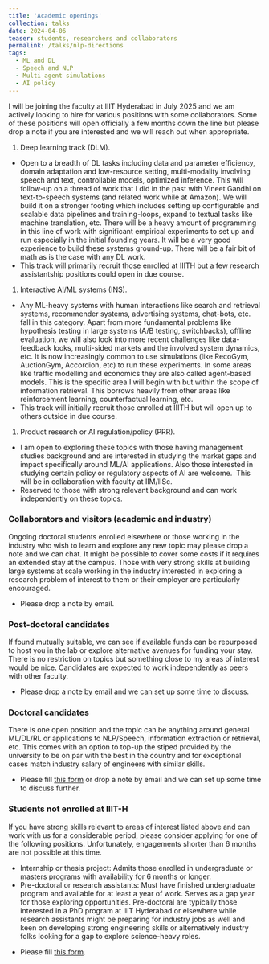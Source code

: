 ```yaml
---
title: 'Academic openings'
collection: talks
date: 2024-04-06
teaser: students, researchers and collaborators
permalink: /talks/nlp-directions
tags:
  - ML and DL
  - Speech and NLP
  - Multi-agent simulations
  - AI policy
---
```


I will be joining the faculty at IIIT Hyderabad in July 2025 and we am actively looking to hire for various positions with some collaborators.
Some of these positions will open officially a few months down the line but please drop a note if you are interested and we will reach out when appropriate.

1. Deep learning track (DLM). 
  * Open to a breadth of DL tasks including data and parameter efficiency, domain adaptation and low-resource setting, multi-modality involving speech and text, controllable models, optimized inference.
This will follow-up on a thread of work that I did in the past with Vineet Gandhi on text-to-speech systems (and related work while at Amazon). We will build it on a stronger footing which includes setting up configurable and scalable data pipelines and training-loops, expand to textual tasks like machine translation, etc.
There will be a heavy amount of programming in this line of work with significant empirical experiments to set up and run especially in the initial founding years. It will be a very good experience to build these systems ground-up. There will be a fair bit of math as is the case with any DL work.
  * This track will primarily recruit those enrolled at IIITH but a few research assistantship positions could open in due course.
1. Interactive AI/ML systems (INS). 
  * Any ML-heavy systems with human interactions like search and retrieval systems, recommender systems, advertising systems, chat-bots, etc. fall in this category. Apart from more fundamental problems like hypothesis testing in large systems (A/B testing, switchbacks), offline evaluation, we will also look into more recent challenges like data-feedback looks, multi-sided markets and the involved system dynamics, etc. It is now increasingly common to use simulations (like RecoGym, AuctionGym, Accordion, etc) to run these experiments. In some areas like traffic modelling and economics they are also called agent-based models. This is the specific area I will begin with but within the scope of information retrieval. This borrows heavily from other areas like reinforcement learning, counterfactual learning, etc.
  * This track will initially recruit those enrolled at IIITH but will open up to others outside in due course.
1. Product research or AI regulation/policy (PRR). 
  * I am open to exploring these topics with those having management studies background and are interested in studying the market gaps and impact specifically around ML/AI applications. Also those interested in studying certain policy or regulatory aspects of AI are welcome.  This will be in collaboration with faculty at IIM/IISc. 
  * Reserved to those with strong relevant background and can work independently on these topics.

### Collaborators and visitors (academic and industry)
Ongoing doctoral students enrolled elsewhere or those working in the industry who wish to learn and explore any new topic may please drop a note and we can chat. It might be possible to cover some costs if it requires an extended stay at the campus. Those with very strong skills at building large systems at scale working in the industry interested in exploring a research problem of interest to them or their employer are particularly encouraged.
  * Please drop a note by email.

### Post-doctoral candidates
If found mutually suitable, we can see if available funds can be repurposed to host you in the lab or explore alternative avenues for funding your stay. There is no restriction on topics but something close to my areas of interest would be nice. Candidates are expected to work independently as peers with other faculty.
  * Please drop a note by email and we can set up some time to discuss. 

### Doctoral candidates
There is one open position and the topic can be anything around general ML/DL/RL or applications to NLP/Speech, information extraction or retrieval, etc. This comes with an option to top-up the stiped provided by the university to be on par with the best in the country and for exceptional cases match industry salary of engineers with similar skills.
  * Please fill [this form](shorturl.at/BCYl3) or drop a note by email and we can set up some time to discuss further.

### Students not enrolled at IIIT-H
If you have strong skills relevant to areas of interest listed above and can work with us for a considerable period, please consider applying for one of the following positions. Unfortunately, engagements shorter than 6 months are not possible at this time.
  + Internship or thesis project: Admits those enrolled in undergraduate or masters programs with availability for 6 months or longer.
  + Pre-doctoral or research assistants: Must have finished undergraduate program and available for at least a year of work. Serves as a gap year for those exploring opportunities. Pre-doctoral are typically those interested in a PhD program at IIIT Hyderabad or elsewhere while research assistants might be preparing for industry jobs as well and keen on developing strong engineering skills or alternatively industry folks looking for a gap to explore science-heavy roles.
  * Please fill [this form](shorturl.at/BCYl3).
